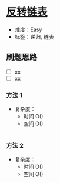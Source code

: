 # [反转链表](https://leetcode-cn.com/problems/fan-zhuan-lian-biao-lcof/)

- 难度：Easy
- 标签：递归, 链表

## 刷题思路

- [ ] xx
- [ ] xx

### 方法 1

- 复杂度：
    - 时间 O()
    - 空间 O()

``` js

```

### 方法 2

- 复杂度：
    - 时间 O()
    - 空间 O()

``` js

```
